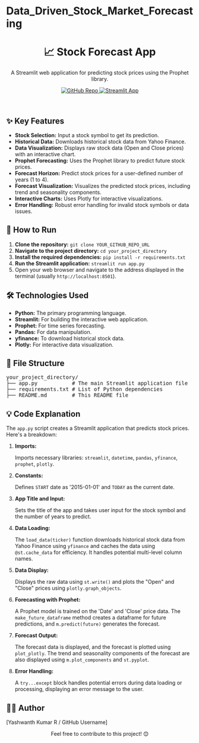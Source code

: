 # Data_Driven_Stock_Market_Forecasting
<h1 align="center">📈 Stock Forecast App</h1>

<p align="center">
  A Streamlit web application for predicting stock prices using the Prophet library.
</p>

<p align="center">
  <a href="https://github.com/yashkum0110/Data_Driven_Stock_Market_Forecasting.git">
    <img src="https://img.shields.io/badge/View%20on%20GitHub-blue?logo=github" alt="GitHub Repo">
  </a>
  <a href="http://192.168.29.14:8501" target="_blank">
    <img src="https://img.shields.io/badge/Live%20Demo-brightgreen?logo=streamlit" alt="Streamlit App">
  </a>
</p>

<br>

<h2>✨ Key Features</h2>

<ul>
  <li><b>Stock Selection:</b> Input a stock symbol to get its prediction.</li>
  <li><b>Historical Data:</b> Downloads historical stock data from Yahoo Finance.</li>
  <li><b>Data Visualization:</b> Displays raw stock data (Open and Close prices) with an interactive chart.</li>
  <li><b>Prophet Forecasting:</b> Uses the Prophet library to predict future stock prices.</li>
  <li><b>Forecast Horizon:</b> Predict stock prices for a user-defined number of years (1 to 4).</li>
  <li><b>Forecast Visualization:</b>  Visualizes the predicted stock prices, including trend and seasonality components.</li>
  <li><b>Interactive Charts:</b> Uses Plotly for interactive visualizations.</li>
  <li><b>Error Handling:</b> Robust error handling for invalid stock symbols or data issues.</li>
</ul>

<h2>🚀 How to Run</h2>

<ol>
  <li><b>Clone the repository:</b>
    <code>git clone YOUR_GITHUB_REPO_URL</code>
  </li>
  <li><b>Navigate to the project directory:</b>
    <code>cd your_project_directory</code>
  </li>
  <li><b>Install the required dependencies:</b>
    <code>pip install -r requirements.txt</code>
  </li>
  <li><b>Run the Streamlit application:</b>
    <code>streamlit run app.py</code>
  </li>
  <li>Open your web browser and navigate to the address displayed in the terminal (usually <code>http://localhost:8501</code>).</li>
</ol>

<h2>🛠️ Technologies Used</h2>

<ul>
  <li><b>Python:</b> The primary programming language.</li>
  <li><b>Streamlit:</b>  For building the interactive web application.</li>
  <li><b>Prophet:</b>  For time series forecasting.</li>
  <li><b>Pandas:</b>  For data manipulation.</li>
  <li><b>yfinance:</b> To download historical stock data.</li>
  <li><b>Plotly:</b> For interactive data visualization.</li>
</ul>

<h2>📂 File Structure</h2>

<pre>
your_project_directory/
├── app.py           # The main Streamlit application file
├── requirements.txt # List of Python dependencies
├── README.md        # This README file
</pre>

<h2>💡 Code Explanation</h2>

<p>
  The <code>app.py</code> script creates a Streamlit application that predicts stock prices. Here's a breakdown:
</p>

<ol>
    <li><b>Imports:</b>
        <p>
            Imports necessary libraries: <code>streamlit</code>, <code>datetime</code>, <code>pandas</code>, <code>yfinance</code>, <code>prophet</code>, <code>plotly</code>.
        </p>
    </li>
    <li><b>Constants:</b>
        <p>
             Defines <code>START</code> date as '2015-01-01' and <code>TODAY</code> as the current date.
        </p>
    </li>
    <li><b>App Title and Input:</b>
        <p>
            Sets the title of the app and takes user input for the stock symbol and the number of years to predict.
        </p>
    </li>
    <li><b>Data Loading:</b>
        <p>
          The <code>load_data(ticker)</code> function downloads historical stock data from Yahoo Finance using <code>yfinance</code> and caches the data using <code>@st.cache_data</code> for efficiency.  It handles potential multi-level column names.
        </p>
    </li>
    <li><b>Data Display:</b>
        <p>
            Displays the raw data using <code>st.write()</code> and plots the "Open" and "Close" prices using <code>plotly.graph_objects</code>.
        </p>
    </li>
    <li><b>Forecasting with Prophet:</b>
         <p>
            A Prophet model is trained on the 'Date' and 'Close' price data. The <code>make_future_dataframe</code> method creates a dataframe for future predictions, and <code>m.predict(future)</code> generates the forecast.
         </p>
    </li>
    <li><b>Forecast Output:</b>
        <p>
            The forecast data is displayed, and the forecast is plotted using <code>plot_plotly</code>.  The trend and seasonality components of the forecast are also displayed using <code>m.plot_components</code> and <code>st.pyplot</code>.
        </p>
    </li>
    <li><b>Error Handling:</b>
        <p>
            A <code>try...except</code> block handles potential errors during data loading or processing, displaying an error message to the user.
        </p>
    </li>
</ol>

<h2>🧑‍💻 Author</h2>

<p>
  [Yashwanth Kumar R / GitHub Username]
</p>

<p align="center">
  Feel free to contribute to this project! 😊
</p>
